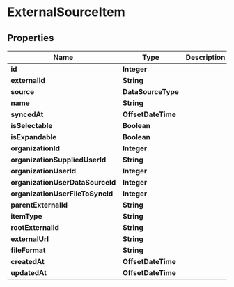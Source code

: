 

# ExternalSourceItem


## Properties

| Name | Type | Description | Notes |
|------------ | ------------- | ------------- | -------------|
|**id** | **Integer** |  |  |
|**externalId** | **String** |  |  |
|**source** | **DataSourceType** |  |  |
|**name** | **String** |  |  |
|**syncedAt** | **OffsetDateTime** |  |  |
|**isSelectable** | **Boolean** |  |  |
|**isExpandable** | **Boolean** |  |  |
|**organizationId** | **Integer** |  |  |
|**organizationSuppliedUserId** | **String** |  |  |
|**organizationUserId** | **Integer** |  |  |
|**organizationUserDataSourceId** | **Integer** |  |  |
|**organizationUserFileToSyncId** | **Integer** |  |  |
|**parentExternalId** | **String** |  |  |
|**itemType** | **String** |  |  |
|**rootExternalId** | **String** |  |  |
|**externalUrl** | **String** |  |  |
|**fileFormat** | **String** |  |  |
|**createdAt** | **OffsetDateTime** |  |  |
|**updatedAt** | **OffsetDateTime** |  |  |




